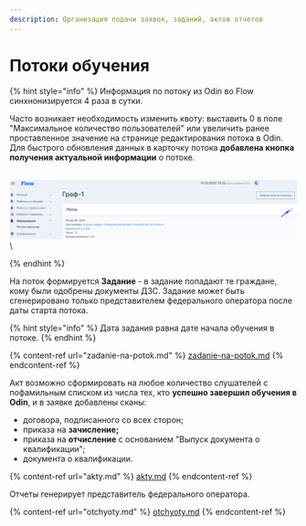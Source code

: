 ```yaml
---
description: Организация подачи заявок, заданий, актов отчетов
---
```


# Потоки  обучения

{% hint style="info" %}
Информация по потоку из Odin во Flow синхнонизируется 4 раза в сутки.

Часто возникает необходимость изменить квоту: выставить 0 в поле "Максимальное количество пользователей" или увеличить ранее проставленное значение на странице редактирования потока в Odin.\
Для быстрого обновления данных в карточку потока  **добавлена кнопка получения актуальной информации** о потоке.

&#x20;\
![](<../.gitbook/assets/image (68).png>)\

{% endhint %}



На поток формируется **Задание** - в задание попадают те граждане, кому были одобрены документы ДЗС. Задание может быть сгенерировано только представителем федерального оператора после даты старта потока.

{% hint style="info" %}
Дата задания равна дате начала обучения в потоке.
{% endhint %}

{% content-ref url="zadanie-na-potok.md" %}
[zadanie-na-potok.md](zadanie-na-potok.md)
{% endcontent-ref %}

Акт возможно сформировать на любое количество слушателей с пофамильным списком из числа тех, кто **успешно завершил обучения в Odin**, и в заявке добавлены сканы:

* договора, подписанного со всех сторон;
* приказа на **зачисление;**
* приказа на **отчисление** с основанием "Выпуск документа о квалификации";&#x20;
* документа о квалификации.&#x20;

{% content-ref url="akty.md" %}
[akty.md](akty.md)
{% endcontent-ref %}

Отчеты генерирует представитель федерального оператора.

{% content-ref url="otchyoty.md" %}
[otchyoty.md](otchyoty.md)
{% endcontent-ref %}
